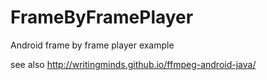 # FrameByFramePlayer
Android frame by frame player example

see also http://writingminds.github.io/ffmpeg-android-java/
